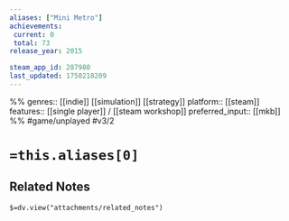```yaml
---
aliases: ["Mini Metro"]
achievements:
 current: 0
 total: 73
release_year: 2015

steam_app_id: 287980
last_updated: 1750218209
---
```

%%
genres:: [[indie]] [[simulation]] [[strategy]]
platform:: [[steam]]
features:: [[single player]] / [[steam workshop]]
preferred_input:: [[mkb]]
%%
#game/unplayed
#v3/2

# `=this.aliases[0]`
## Related Notes
`$=dv.view("attachments/related_notes")`
